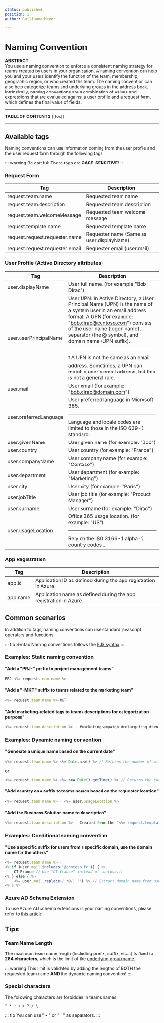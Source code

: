 ```yaml
---
status: published
position: 1
author: Guillaume Meyer

---
```

# Naming Convention

**ABSTRACT**  
You use a naming convention to enforce a consistent naming strategy for teams created by users in your organization. A naming convention can help you and your users identify the function of the team, membership, geographic region, or who created the team. The naming convention can also help categorize teams and underlying groups in the address book.  
Intrinsically, naming conventions are a combination of values and expressions that are evaluated against a user profile and a request form, which defines the final value of fields.

***

**TABLE OF CONTENTS**
[[toc]]

***

## Available tags

Naming conventions can use information coming from the user profile and the user request form through the following tags.

::: warning
Be careful: These tags are **CASE-SENSITIVE**!
:::

### Request Form

| Tag | Description |
| --- | --- |
| request.team.name | Requested team name |
| request.team.description | Requested team description |
| request.team.welcomeMessage | Requested team welcome message |
| request.template.name | Requested template name |
| request.request.requester.name | Requester name (Same as user.displayName) |
| request.request.requester.email | Requester email (user.mail) |

### User Profile (Active Directory attributes)

| Tag | Description |
| --- | --- |
| user.displayName | User full name. (for example "Bob Dirac") |
| user.userPrincipalName | User UPN. In Active Directory, a User Principal Name (UPN) is the name of a system user in an email address format. A UPN (for example: "bob.dirac@contoso.com") consists of the user name (logon name), separator (the @ symbol), and domain name (UPN suffix). <hr>❗ A UPN is not the same as an email address. Sometimes, a UPN can match a user's email address, but this is not a general rule. |
| user.mail | User email (for example: "bob.dirac@domain.com") |
| user.preferredLanguage | User preferred language in Microsoft 365. <hr>Language and locale codes are limited to those in the ISO 639-1 standard. |
| user.givenName | User given name (for example: "Bob") |
| user.country | User country (for example: "France") |
| user.companyName | User company name (for example: "Contoso") |
| user.department | User department (for example: "Marketing") |
| user.city | User city (for example: "Paris") |
| user.jobTitle | User job title (for example: "Product Manager") |
| user.surname | User surname (for example: "Dirac") |
| user.usageLocation | Office 365 usage location. (for example: "US") <hr>Rely on the ISO 3166-1 alpha-2 country codes... |

### App Registration

| Tag | Description |
| --- | --- |
| app.id | Application ID as defined during the app registration in Azure. |
| app.name | Application name as defined during the app registration in Azure. |

## Common scenarios

In addition to tags, naming conventions can use standard javascript operators and functions.

::: tip Syntax
Naming conventions follows the [EJS syntax](https://ejs.co/#docs)
:::

### Examples: Static naming convention

#### "Add a "PRJ-" prefix to project management teams"

```javascript
PRJ-<%= request.team.name %>
```

#### "Add a "-MKT" suffix to teams related to the marketing team"

```javascript
<%= request.team.name %>-MKT
```

#### "Add marketing-related tags to teams descriptions for categorization purpose"

```javascript
<%= request.team.description %> - #marketingcampaign #retargeting #seo
```

### Examples: Dynamic naming convention

#### "Generate a unique name based on the current date"

```js
<%= request.team.name %>-<%= Date.now() %> // Returns the number of milliseconds elapsed since 1 January 1970 00:00:00 UTC.. Example: `1592241059000`
```

or

```js
<%= request.team.name %>-<%= new Date().getTime() %> // Returns the current date and time in the ISO 8601 format. Example: `2020-06-15T17:09:51.312Z`
```

#### "Add country as a suffix to teams names based on the requester location"

```javascript
<%= request.team.name %> - <%= user.usageLocation %>
```

#### "Add the Business Solution name to description"

```javascript
<%= request.team.description %> - Created from the "<%= request.template.name %>" team template.
```

### Examples: Conditional naming convention

#### "Use a specific suffix for users from a specific domain, use the domain name for the others"

```javascript
<%= request.team.name %> - 
<% if (user.mail.includes('@contoso.fr')) { %>
    CT France // Use "CT France" instead of contoso.fr
<% } else { %>
    <%= user.mail.replace(/.*@/, '') %> // Extract domain name from user email address
<% } %>
```

### Azure AD Schema Extension

To use Azure AD schema extensions in your naming conventions, please refer to [this article](/governance-policies/use-ad-schema-extensions.md)

## Tips

### Team Name Length

The maximum team name length (including prefix, suffix, etc...) is fixed to **264 characters**, which is the limit of the [underlying group name](https://docs.microsoft.com/en-us/microsoft-365/solutions/groups-naming-policy?view=o365-worldwide#things-to-look-out-for).

::: warning
This limit is validated by adding the lengths of **BOTH** the requested team name **AND** the dynamic naming convention!
:::

### Special characters

The following characters are forbidden in teams names:

    " * : < > ? / \

::: tip
You can use " **-** " or " **|** " as separators.
:::